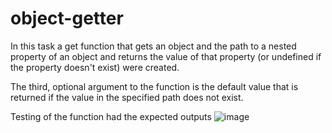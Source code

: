 # object-getter

In this task a get function that gets an object and the path to a nested property of an object 
and returns the value of that property (or undefined if the property doesn't exist) were created.

The third, optional argument to the function is the default value that is returned if the value in the specified path does not exist.

Testing of the function had the expected outputs
![image](https://github.com/AdrianaYushchenko/object-getter/assets/94681141/7d5d1892-d282-4ee8-907f-d1055069e225)
